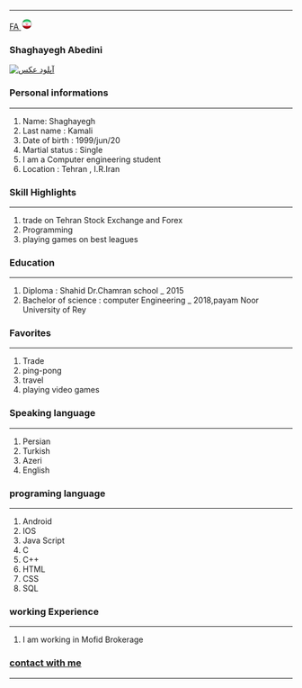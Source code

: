 
---
[FA](index.md)<a class="pt-trigger" href="index" data-animation="62"> <img src="img/Iran.png" width="20" height="20"/></a>

### Shaghayegh Abedini
<a href="https://uupload.ir/view/z6vc_۲۰۲۰۱۱۲۲_۱۲۰۳۱۳.jpg" target="_blank"><img src="https://uupload.ir/files/z6vc_۲۰۲۰۱۱۲۲_۱۲۰۳۱۳_thumb.jpg" border="0" alt="آپلود عکس" /></a>

### Personal informations

---
<ol>
  <li> Name: Shaghayegh</li>
  <li> Last name : Kamali</li>
  <li> Date of birth : 1999/jun/20</li>
  <li> Martial status : Single</li>
  <li> I am a Computer engineering student</li>
  <li> Location : Tehran , I.R.Iran</li>
</ol>


### Skill Highlights

---
<ol>
  <li> trade on Tehran Stock Exchange and Forex</li>
  <li>Programming</li>
  <li>playing games on best leagues</li>
</ol>

### Education

---
<ol>
<li> Diploma : Shahid Dr.Chamran school
  _ 2015</li>
<li> Bachelor of science : computer Engineering
  _ 2018,payam Noor University of Rey </li>
</ol>

### Favorites

---
<ol>
  <li> Trade</li>
  <li> ping-pong</li>
  <li> travel </li>
  <li> playing video games</li>
</ol>

### Speaking language

---
<ol> 
  <li> Persian</li>
  <li> Turkish</li>
  <li> Azeri</li>
  <li> English</li>
</ol>

### programing language

---
<ol>
 <li> Android</li>
 <li> IOS</li>
 <li> Java Script</li>
 <li> C</li>
 <li> C++</li>
 <li> HTML</li>
 <li> CSS</li>
 <li> SQL</li>
</ol>

### working Experience

---
<ol>
  <li> I am working in Mofid Brokerage </li>
</ol>

### [contact with me](https://web.telegram.org/#/im?p=@M7M_K)


--- 

